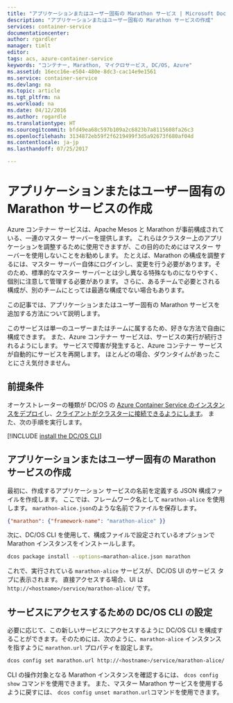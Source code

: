 ```yaml
---
title: "アプリケーションまたはユーザー固有の Marathon サービス | Microsoft Docs"
description: "アプリケーションまたはユーザー固有の Marathon サービスの作成"
services: container-service
documentationcenter: 
author: rgardler
manager: timlt
editor: 
tags: acs, azure-container-service
keywords: "コンテナー, Marathon, マイクロサービス, DC/OS, Azure"
ms.assetid: 16ecc16e-e504-480e-8dc3-cac14e9e1561
ms.service: container-service
ms.devlang: na
ms.topic: article
ms.tgt_pltfrm: na
ms.workload: na
ms.date: 04/12/2016
ms.author: rogardle
ms.translationtype: HT
ms.sourcegitcommit: bfd49ea68c597b109a2c6823b7a8115608fa26c3
ms.openlocfilehash: 3134872eb59f2f6219499f3d5a92673f680af04d
ms.contentlocale: ja-jp
ms.lasthandoff: 07/25/2017

---
```

# <a name="create-an-application-or-user-specific-marathon-service"></a>アプリケーションまたはユーザー固有の Marathon サービスの作成
Azure コンテナー サービスは、Apache Mesos と Marathon が事前構成されている、一連のマスター サーバーを提供します。 これらはクラスター上のアプリケーションを調整するために使用できますが、この目的のためにはマスター サーバーを使用しないことをお勧めします。 たとえば、Marathon の構成を調整するには、マスター サーバー自体にログインし、変更を行う必要があります。そのため、標準的なマスター サーバーとは少し異なる特殊なものになりやすく、個別に注意して管理する必要があります。 さらに、あるチームで必要とされる構成が、別のチームにとっては最適な構成でない場合もあります。

この記事では、アプリケーションまたはユーザー固有の Marathon サービスを追加する方法について説明します。

このサービスは単一のユーザーまたはチームに属するため、好きな方法で自由に構成できます。 また、Azure コンテナー サービスは、サービスの実行が続行されるようにします。 サービスで障害が発生すると、Azure コンテナー サービスが自動的にサービスを再開します。 ほとんどの場合、ダウンタイムがあったことにさえ気付きません。

## <a name="prerequisites"></a>前提条件
オーケストレーターの種類が DC/OS の [Azure Container Service のインスタンスをデプロイ](container-service-deployment.md)し、[クライアントがクラスターに接続できるようにします](../container-service-connect.md)。 また、次の手順を実行します。

[!INCLUDE [install the DC/OS CLI](../../../includes/container-service-install-dcos-cli-include.md)]

## <a name="create-an-application-or-user-specific-marathon-service"></a>アプリケーションまたはユーザー固有の Marathon サービスの作成
最初に、作成するアプリケーション サービスの名前を定義する JSON 構成ファイルを作成します。 ここでは、フレームワーク名として `marathon-alice` を使用します。 `marathon-alice.json`のような名前でファイルを保存します。

```json
{"marathon": {"framework-name": "marathon-alice" }}
```

次に、DC/OS CLI を使用して、構成ファイルで設定されているオプションで Marathon インスタンスをインストールします。

```bash
dcos package install --options=marathon-alice.json marathon
```

これで、実行されている `marathon-alice` サービスが、DC/OS UI のサービス タブに表示されます。 直接アクセスする場合、UI は `http://<hostname>/service/marathon-alice/` です。

## <a name="set-the-dcos-cli-to-access-the-service"></a>サービスにアクセスするための DC/OS CLI の設定
必要に応じて、この新しいサービスにアクセスするように DC/OS CLI を構成することができます。そのためには、次のように、`marathon-alice` インスタンスを指すように `marathon.url` プロパティを設定します。

```bash
dcos config set marathon.url http://<hostname>/service/marathon-alice/
```

CLI の操作対象となる Marathon インスタンスを確認するには、 `dcos config show` コマンドを使用できます。 また、マスター Marathon サービスを使用するように戻すには、 `dcos config unset marathon.url`コマンドを使用できます。


